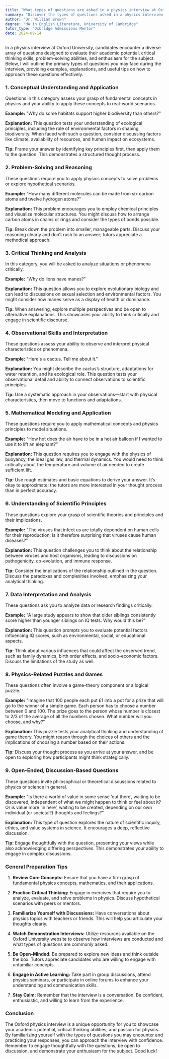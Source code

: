 ```yaml
---
title: "What types of questions are asked in a physics interview at Oxford University?"
summary: "Discover the types of questions asked in a physics interview at Oxford University, focusing on conceptual understanding, problem-solving, and critical thinking."
author: "Dr. William Brown"
degree: "MA in English Literature, University of Cambridge"
tutor_type: "Oxbridge Admissions Mentor"
date: 2024-09-14
---
```


In a physics interview at Oxford University, candidates encounter a diverse array of questions designed to evaluate their academic potential, critical thinking skills, problem-solving abilities, and enthusiasm for the subject. Below, I will outline the primary types of questions you may face during the interview, providing examples, explanations, and useful tips on how to approach these questions effectively.

### 1. Conceptual Understanding and Application

Questions in this category assess your grasp of fundamental concepts in physics and your ability to apply these concepts to real-world scenarios. 

**Example:** "Why do some habitats support higher biodiversity than others?" 

**Explanation:** This question tests your understanding of ecological principles, including the role of environmental factors in shaping biodiversity. When faced with such a question, consider discussing factors like climate, availability of resources, and human impact on ecosystems. 

**Tip:** Frame your answer by identifying key principles first, then apply them to the question. This demonstrates a structured thought process.

### 2. Problem-Solving and Reasoning

These questions require you to apply physics concepts to solve problems or explore hypothetical scenarios.

**Example:** "How many different molecules can be made from six carbon atoms and twelve hydrogen atoms?"

**Explanation:** This problem encourages you to employ chemical principles and visualize molecular structures. You might discuss how to arrange carbon atoms in chains or rings and consider the types of bonds possible.

**Tip:** Break down the problem into smaller, manageable parts. Discuss your reasoning clearly and don’t rush to an answer; tutors appreciate a methodical approach.

### 3. Critical Thinking and Analysis

In this category, you will be asked to analyze situations or phenomena critically.

**Example:** "Why do lions have manes?"

**Explanation:** This question allows you to explore evolutionary biology and can lead to discussions on sexual selection and environmental factors. You might consider how manes serve as a display of health or dominance.

**Tip:** When answering, explore multiple perspectives and be open to alternative explanations. This showcases your ability to think critically and engage in scientific discourse.

### 4. Observational Skills and Interpretation

These questions assess your ability to observe and interpret physical characteristics or phenomena.

**Example:** "Here's a cactus. Tell me about it."

**Explanation:** You might describe the cactus’s structure, adaptations for water retention, and its ecological role. This question tests your observational detail and ability to connect observations to scientific principles.

**Tip:** Use a systematic approach in your observations—start with physical characteristics, then move to functions and adaptations. 

### 5. Mathematical Modeling and Application

These questions require you to apply mathematical concepts and physics principles to model situations.

**Example:** "How hot does the air have to be in a hot air balloon if I wanted to use it to lift an elephant?"

**Explanation:** This question requires you to engage with the physics of buoyancy, the ideal gas law, and thermal dynamics. You would need to think critically about the temperature and volume of air needed to create sufficient lift.

**Tip:** Use rough estimates and basic equations to derive your answer. It’s okay to approximate; the tutors are more interested in your thought process than in perfect accuracy.

### 6. Understanding of Scientific Principles

These questions explore your grasp of scientific theories and principles and their implications.

**Example:** "The viruses that infect us are totally dependent on human cells for their reproduction; is it therefore surprising that viruses cause human diseases?"

**Explanation:** This question challenges you to think about the relationship between viruses and host organisms, leading to discussions on pathogenicity, co-evolution, and immune response.

**Tip:** Consider the implications of the relationship outlined in the question. Discuss the paradoxes and complexities involved, emphasizing your analytical thinking.

### 7. Data Interpretation and Analysis

These questions ask you to analyze data or research findings critically.

**Example:** "A large study appears to show that older siblings consistently score higher than younger siblings on IQ tests. Why would this be?"

**Explanation:** This question prompts you to evaluate potential factors influencing IQ scores, such as environmental, social, or educational aspects. 

**Tip:** Think about various influences that could affect the observed trend, such as family dynamics, birth order effects, and socio-economic factors. Discuss the limitations of the study as well.

### 8. Physics-Related Puzzles and Games

These questions often involve a game-theory component or a logical puzzle.

**Example:** "Imagine that 100 people each put £1 into a pot for a prize that will go to the winner of a simple game. Each person has to choose a number between 0 and 100. The prize goes to the person whose number is closest to 2/3 of the average of all the numbers chosen. What number will you choose, and why?"

**Explanation:** This puzzle tests your analytical thinking and understanding of game theory. You might reason through the choices of others and the implications of choosing a number based on their actions.

**Tip:** Discuss your thought process as you arrive at your answer, and be open to exploring how participants might think strategically.

### 9. Open-Ended, Discussion-Based Questions

These questions invite philosophical or theoretical discussions related to physics or science in general.

**Example:** "Is there a world of value in some sense ‘out there’, waiting to be discovered, independent of what we might happen to think or feel about it? Or is value more ‘in here’, waiting to be created, depending on our own individual (or societal?) thoughts and feelings?"

**Explanation:** This type of question explores the nature of scientific inquiry, ethics, and value systems in science. It encourages a deep, reflective discussion.

**Tip:** Engage thoughtfully with the question, presenting your views while also acknowledging differing perspectives. This demonstrates your ability to engage in complex discussions.

### General Preparation Tips

1. **Review Core Concepts:** Ensure that you have a firm grasp of fundamental physics concepts, mathematics, and their applications.

2. **Practice Critical Thinking:** Engage in exercises that require you to analyze, evaluate, and solve problems in physics. Discuss hypothetical scenarios with peers or mentors.

3. **Familiarize Yourself with Discussions:** Have conversations about physics topics with teachers or friends. This will help you articulate your thoughts clearly.

4. **Watch Demonstration Interviews:** Utilize resources available on the Oxford University website to observe how interviews are conducted and what types of questions are commonly asked.

5. **Be Open-Minded:** Be prepared to explore new ideas and think outside the box. Tutors appreciate candidates who are willing to engage with unfamiliar concepts.

6. **Engage in Active Learning:** Take part in group discussions, attend physics seminars, or participate in online forums to enhance your understanding and communication skills.

7. **Stay Calm:** Remember that the interview is a conversation. Be confident, enthusiastic, and willing to learn from the experience.

### Conclusion

The Oxford physics interview is a unique opportunity for you to showcase your academic potential, critical thinking abilities, and passion for physics. By familiarizing yourself with the types of questions you may encounter and practicing your responses, you can approach the interview with confidence. Remember to engage thoughtfully with the questions, be open to discussion, and demonstrate your enthusiasm for the subject. Good luck!
    